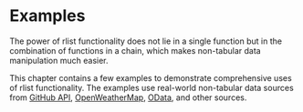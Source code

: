 # Examples

The power of rlist functionality does not lie in a single function but in the combination of functions in a chain, which makes non-tabular data manipulation much easier. 

This chapter contains a few examples to demonstrate comprehensive uses of rlist functionality. The examples use real-world non-tabular data sources from [GitHub API](http://api.github.com), [OpenWeatherMap](http://openweathermap.org), [OData](http://odata.org), and other sources.
